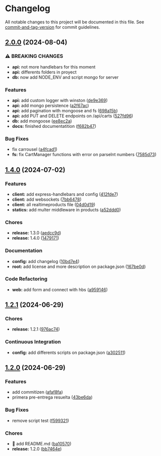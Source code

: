 # Changelog

All notable changes to this project will be documented in this file. See [commit-and-tag-version](https://github.com/absolute-version/commit-and-tag-version) for commit guidelines.

## [2.0.0](https://github.com/AllanNara/PF-Backend/compare/v1.4.0...v2.0.0) (2024-08-04)


### ⚠ BREAKING CHANGES

* **api:** not more handlebars for this moment
* **api:** differents folders in proyect
* **db:** now add NODE_ENV and script mongo for server

### Features

* **api:** add custom logger with winston ([de9e369](https://github.com/AllanNara/PF-Backend/commit/de9e369fe910e50b0180c788ea4c94a711688318))
* **api:** add mongo persistence ([a2f67ac](https://github.com/AllanNara/PF-Backend/commit/a2f67acfc793753790f78b058a3aa05ef3a589de))
* **api:** add pagination with mongoose and fs ([698a15b](https://github.com/AllanNara/PF-Backend/commit/698a15b16296255f18e70700a2a566cb53323c69))
* **api:** add PUT and DELETE endpoints on /api/carts ([527fd96](https://github.com/AllanNara/PF-Backend/commit/527fd96976ebde81657414fc0a3e1e55b015cb4c))
* **db:** add mongoose ([ee8ec2a](https://github.com/AllanNara/PF-Backend/commit/ee8ec2aced058fca2f9da079ec42fe57ce331666))
* **docs:** finished documentatition ([f682b47](https://github.com/AllanNara/PF-Backend/commit/f682b47bff0576c77c1953b9c5a65577c4f094d6))


### Bug Fixes

* fix carrousel ([a4fcad1](https://github.com/AllanNara/PF-Backend/commit/a4fcad1de3fc26060d5d51d9fa10002ff864aa8f))
* **fs:** fix CartManager functions with error on parseInt numbers ([7585d73](https://github.com/AllanNara/PF-Backend/commit/7585d735ae023eb256baad74d5df91cb4ab41823))

## [1.4.0](https://github.com/AllanNara/PF-Backend/compare/v1.2.1...v1.4.0) (2024-07-02)

### Features

* **client:** add express-handlebars and config ([412fde7](https://github.com/AllanNara/PF-Backend/commit/412fde75dea2027c5426fc83f59dd9d8164953f9))
* **client:** add websockets ([7bb6478](https://github.com/AllanNara/PF-Backend/commit/7bb64783c6910d5d7098e980072cb28829f1dd45))
* **client:** all realtimeproducts file ([04d0d19](https://github.com/AllanNara/PF-Backend/commit/04d0d19d52dfeccb1e807bf3e44d92b198e29d0d))
* **statics:** add multer middleware in products ([a52ddd0](https://github.com/AllanNara/PF-Backend/commit/a52ddd0d512165241746e968faad8ae5f8f31b42))

### Chores

* **release:** 1.3.0 ([aedcc9d](https://github.com/AllanNara/PF-Backend/commit/aedcc9d841408c10afc1be779b8e2193ff711ddb))
* **release:** 1.4.0 ([1479171](https://github.com/AllanNara/PF-Backend/commit/14791713ee595573aea5d77c81414ac2d7290a0f))

### Documentation

* **config:** add changelog ([10bd7e4](https://github.com/AllanNara/PF-Backend/commit/10bd7e4f4e35617d00a96a7186c7ba8edd447963))
* **root:** add license and more description on package.json ([167be0d](https://github.com/AllanNara/PF-Backend/commit/167be0d480de7129144dc23adac667ee2c7dbf34))

### Code Refactoring

* **web:** add form and connect with hbs ([a959146](https://github.com/AllanNara/PF-Backend/commit/a9591465c437353e87e88d9bf3d4da7d99537b6d))
## [1.2.1](https://github.com/AllanNara/PF-Backend/compare/v1.2.0...v1.2.1) (2024-06-29)

### Chores

* **release:** 1.2.1 ([976ac74](https://github.com/AllanNara/PF-Backend/commit/976ac7432fd06273a1b1d545db9654f44cde05c1))

### Continuous Integration

* **config:** add differents scripts on package.json ([a302511](https://github.com/AllanNara/PF-Backend/commit/a30251184c2de7c9c137bb7aafae52b4ce49e390))
## [1.2.0](https://github.com/AllanNara/PF-Backend/compare/ba105706d5f8b4166e0538ed0758e65d9c1531dc...v1.2.0) (2024-06-29)

### Features

* add commitizen ([afaf8fa](https://github.com/AllanNara/PF-Backend/commit/afaf8fa82ffa66116cd011ebd2581e6ad3f39de1))
* primera pre-entrega resuelta ([43be6da](https://github.com/AllanNara/PF-Backend/commit/43be6dae3647fb626a479df6356fcfb63b37944e))

### Bug Fixes

* remove script test ([f599321](https://github.com/AllanNara/PF-Backend/commit/f5993212995851f83b0b04234fc42314ec97ec78))

### Chores

* :memo: add README.md ([ba10570](https://github.com/AllanNara/PF-Backend/commit/ba105706d5f8b4166e0538ed0758e65d9c1531dc))
* **release:** 1.2.0 ([bb7464e](https://github.com/AllanNara/PF-Backend/commit/bb7464e9af4520c9176c79dcfb6a3a390aebe549))
